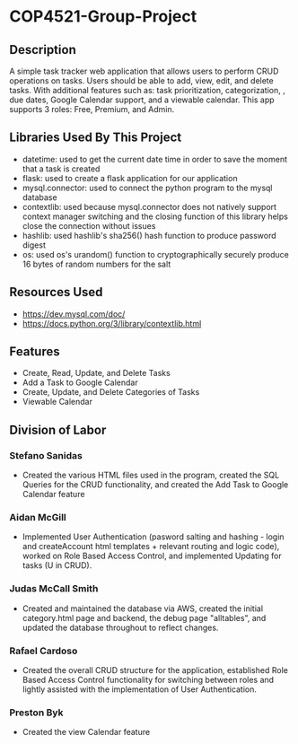 # COP4521-Group-Project
## Description
A simple task tracker web application that allows users to perform CRUD operations on tasks. Users should be able to add, view, edit, and delete tasks. With additional features such as: task prioritization, categorization, , due dates, Google Calendar support, and a viewable calendar. This app supports 3 roles: Free, Premium, and Admin.
## Libraries Used By This Project
* datetime: used to get the current date time in order to save the moment that a task is created
* flask: used to create a flask application for our application
* mysql.connector: used to connect the python program to the mysql database
* contextlib: used because mysql.connector does not natively support context manager switching and the closing function of this library helps close the connection without issues
* hashlib: used hashlib's sha256() hash function to produce password digest
* os: used os's urandom() function to cryptographically securely produce 16 bytes of random numbers for the salt
## Resources Used
* https://dev.mysql.com/doc/
* https://docs.python.org/3/library/contextlib.html
## Features
* Create, Read, Update, and Delete Tasks
* Add a Task to Google Calendar
* Create, Update, and Delete Categories of Tasks
* Viewable Calendar
## Division of Labor
### Stefano Sanidas
* Created the various HTML files used in the program, created the SQL Queries for the CRUD functionality, and created the Add Task to Google Calendar feature
### Aidan McGill
* Implemented User Authentication (pasword salting and hashing - login and createAccount html templates + relevant routing and logic code), worked on Role Based Access Control, and implemented Updating for tasks (U in CRUD).
### Judas McCall Smith
* Created and maintained the database via AWS, created the initial category.html page and backend, the debug page "alltables", and updated the database throughout to reflect changes. 
### Rafael Cardoso
* Created the overall CRUD structure for the application, established Role Based Access Control functionality for switching between roles and lightly assisted with the implementation of User Authentication. 
### Preston Byk
* Created the view Calendar feature
